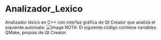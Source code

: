 # Analizador_Lexico
Analizador léxico en C++ con interfaz gráfica de Qt Creator que analiza el siquiente automata:
![image](https://github.com/karelycode/Analizador_Lexico/assets/125902809/9137bc9a-0d21-4e26-9216-96c33d496dcd)
NOTA:
El siguiente código contiene variables QMake, propias de Qt Creator.
